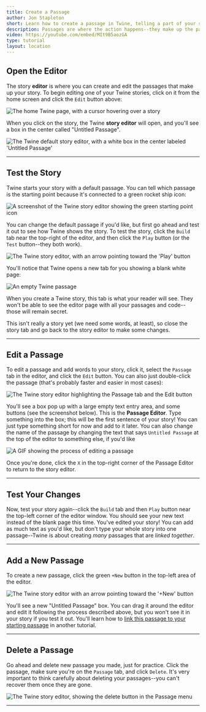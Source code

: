 ```yaml
---
title: Create a Passage
author: Jon Stapleton
short: Learn how to create a passage in Twine, telling a part of your story using text.
description: Passages are where the action happens--they make up the parts of your story. This tutorial covers how to create a passage using the Twine editor, and how to add text to that passage to tell part of your story to the reader.
video: https://youtube.com/embed/MIt9B5aozGA
type: tutorial
layout: location
---
```


## Open the Editor

The story **editor** is where you can create and edit the passages that make up your story. To begin editing one of your Twine stories, click on it from the home screen and click the `Edit` button above:

![The home Twine page, with a cursor hovering over a story](/twine-story-select.png "Edit your story by clicking on it from the home page")

When you click on the story, the Twine **story editor** will open, and you'll see a box in the center called "Untitled Passage".

![The Twine default story editor, with a white box in the center labeled 'Untitled Passage'](/default-story.png)

----

## Test the Story

Twine starts your story with a default passage. You can tell which passage is the starting point because it's connected to a green rocket ship icon:

![A screenshot of the Twine story editor showing the green starting point icon](/starting-point.png)

You can change the default passage if you'd like, but first go ahead and test it out to see how Twine shows the story. To test the story, click the `Build` tab near the top-right of the editor, and then click the `Play` button (or the `Test` button--they both work).

![The Twine story editor, with an arrow pointing toward the 'Play' button](/play-button.png "Click the play button to test the story")

You'll notice that Twine opens a new tab for you showing a blank white page:

![An empty Twine passage](/blank-story.png)

When you create a Twine story, this tab is what your reader will see. They won't be able to see the editor page with all your passages and code--those will remain secret.

This isn't really a story yet (we need some words, at least), so close the story tab and go back to the story editor to make some changes.

---

## Edit a Passage

To edit a passage and add words to your story, click it, select the `Passage` tab in the editor, and click the `Edit` button. You can also just double-click the passage (that's probably faster and easier in most cases):

![The Twine story editor highlighting the Passage tab and the Edit button](/edit-passage.png)

You'll see a box pop up with a large empty text entry area, and some buttons (see the screenshot below). This is the **Passage Editor**. Type something into the box; this will be the first sentence of your story! You can just type something short for now and add to it later. You can also change the name of the passage by changing the text that says `Untitled Passage` at the top of the editor to something else, if you'd like

![A GIF showing the process of editing a passage](/edit-passage-demo.gif)

Once you're done, click the `X` in the top-right corner of the Passage Editor to return to the story editor.

---

## Test Your Changes

Now, test your story again--click the `Build` tab and then `Play` button near the top-left corner of the editor window. You should see your new text instead of the blank page this time. You've edited your story! You can add as much text as you'd like, but don't type your whole story into one passage--Twine is about creating *many* passages that are *linked together*.

---

## Add a New Passage

To create a new passage, click the green `+New` button in the top-left area of the editor.

![The Twine story editor with an arrow pointing toward the '+New' button](/new-passage.png)

You'll see a new "Untitled Passage" box. You can drag it around the editor and edit it following the process described above, but you won't see it in your story if you test it out. You'll learn how to [link this passage to your starting passage](/locations/link-passages) in another tutorial.

---

## Delete a Passage

Go ahead and delete new passage you made, just for practice. Click the passage, make sure you're on the `Passage` tab, and click `Delete`. It's very important to think carefully about deleting your passages--you can't recover them once they are gone.

![The Twine story editor, showing the delete button in the Passage menu](/delete-passage.png)

---
